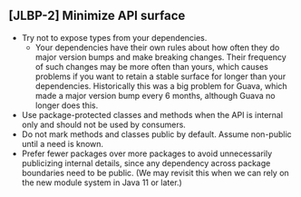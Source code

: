 [JLBP-2] Minimize API surface
-----------------------------

- Try not to expose types from your dependencies.
  - Your dependencies have their own rules about how often
    they do major version bumps and make breaking changes.
    Their frequency of such changes may be more often than yours,
    which causes problems if you want to retain a stable surface for
    longer than your dependencies. Historically this was a
    big problem for Guava, which made a major version bump
    every 6 months, although Guava no longer does this.
- Use package-protected classes and methods when the API is internal
  only and should not be used by consumers.
- Do not mark methods and classes public by default.
  Assume non-public until a need is known.
- Prefer fewer packages over more packages to avoid
  unnecessarily publicizing internal details,
  since any dependency across package boundaries need to be
  public. (We may revisit this when we can rely on
  the new module system in Java 11 or later.) 
